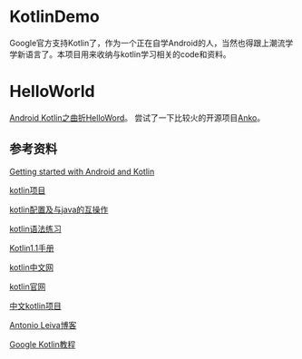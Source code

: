# KotlinDemo
Google官方支持Kotlin了，作为一个正在自学Android的人，当然也得跟上潮流学学新语言了。本项目用来收纳与kotlin学习相关的code和资料。

# HelloWorld
[Android Kotlin之曲折HelloWord](http://huaqianlee.github.io/2017/05/23/Kotlin/Kotlin-HElloWorld/)。
尝试了一下比较火的开源项目[Anko](https://github.com/Kotlin/anko)。


## 参考资料
[Getting started with Android and Kotlin](https://kotlinlang.org/docs/tutorials/kotlin-android.html) 

[kotlin项目](https://github.com/JetBrains/kotlin) 

[kotlin配置及与java的互操作](https://github.com/JetBrains/kotlin-examples) 

[kotlin语法练习](https://github.com/Kotlin/kotlin-koans) 

[Kotlin1.1手册](doc/kotlin-docs.pdf) 

[kotlin中文网](http://tanfujun.com/kotlin-web-site-cn/docs/reference/) 

[kotlin官网](https://kotlinlang.org/) 

[中文kotlin项目](https://github.com/huanglizhuo/kotlin-in-chinese) 

[Antonio Leiva博客](https://antonioleiva.com/)

[Google Kotlin教程](https://codelabs.developers.google.com/codelabs/build-your-first-android-app-kotlin/index.html)
